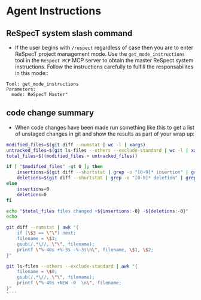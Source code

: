 # Agent Instructions

## ReSpecT system slash command
- If the user begins with `/respect` regardless of case then you are to enter ReSpecT project management mode. Use the `get_mode_instructions` tool in the `ReSpecT MCP` MCP server to obtain the master ReSpect system instructions. Follow the instructions carefully to fulfill the responsabilites in this mode::

```
Tool: get_mode_instructions
Parameters:
  mode: ReSpecT Master"
```


## code change summary
- When code changes have been made run something like this to get a list of unstaged changes in git and show the results as part of your wrap up:
```bash -c '
modified_files=$(git diff --numstat | wc -l | xargs)
untracked_files=$(git ls-files --others --exclude-standard | wc -l | xargs)
total_files=$((modified_files + untracked_files))

if [ "$modified_files" -gt 0 ]; then
    insertions=$(git diff --shortstat | grep -o "[0-9]* insertion" | grep -o "[0-9]*" || echo 0)
    deletions=$(git diff --shortstat | grep -o "[0-9]* deletion" | grep -o "[0-9]*" || echo 0)
else
    insertions=0
    deletions=0
fi

echo "$total_files files changed +${insertions:-0} -${deletions:-0}"
echo

git diff --numstat | awk "{
    if (\$3 == \"\") next;
    filename = \$3;
    gsub(/.*\//, \"\", filename);
    printf \"%-40s +%-3s -%-3s\n\", filename, \$1, \$2;
}"

git ls-files --others --exclude-standard | awk "{
    filename = \$0;
    gsub(/.*\//, \"\", filename);
    printf \"%-40s +NEW -0  \n\", filename;
}"
'```